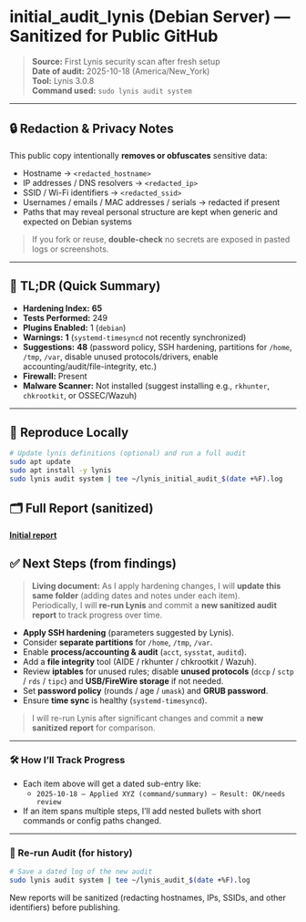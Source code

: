 # initial_audit_lynis (Debian Server) — **Sanitized for Public GitHub**

> **Source:** First Lynis security scan after fresh setup  
> **Date of audit:** 2025-10-18 (America/New_York)  
> **Tool:** Lynis 3.0.8  
> **Command used:** `sudo lynis audit system`

---

## 🔒 Redaction & Privacy Notes

This public copy intentionally **removes or obfuscates** sensitive data:

- Hostname → `<redacted_hostname>`
- IP addresses / DNS resolvers → `<redacted_ip>`
- SSID / Wi-Fi identifiers → `<redacted_ssid>`
- Usernames / emails / MAC addresses / serials → redacted if present
- Paths that may reveal personal structure are kept when generic and expected on Debian systems

> If you fork or reuse, **double-check** no secrets are exposed in pasted logs or screenshots.

---

## 🧾 TL;DR (Quick Summary)

- **Hardening Index:** **65**
- **Tests Performed:** 249
- **Plugins Enabled:** 1 (`debian`)
- **Warnings:** **1** (`systemd-timesyncd` not recently synchronized)
- **Suggestions:** **48** (password policy, SSH hardening, partitions for `/home`, `/tmp`, `/var`, disable unused protocols/drivers, enable accounting/audit/file-integrity, etc.)
- **Firewall:** Present
- **Malware Scanner:** Not installed (suggest installing e.g., `rkhunter`, `chkrootkit`, or OSSEC/Wazuh)

---

## 📌 Reproduce Locally

```bash
# Update lynis definitions (optional) and run a full audit
sudo apt update
sudo apt install -y lynis
sudo lynis audit system | tee ~/lynis_initial_audit_$(date +%F).log
```

## 🗂️ Full Report (sanitized)

[**Initial report**](initial_audit_lynis.txt)

## ✅ Next Steps (from findings)

> **Living document:** As I apply hardening changes, I will **update this same folder** (adding dates and notes under each item).  
> Periodically, I will **re-run Lynis** and commit a **new sanitized audit report** to track progress over time.

- **Apply SSH hardening** (parameters suggested by Lynis).
- Consider **separate partitions** for `/home`, `/tmp`, `/var`.
- Enable **process/accounting & audit** (`acct`, `sysstat`, `auditd`).
- Add a **file integrity** tool (AIDE / rkhunter / chkrootkit / Wazuh).
- Review **iptables** for unused rules; disable **unused protocols** (`dccp` / `sctp` / `rds` / `tipc`) and **USB/FireWire storage** if not needed.
- Set **password policy** (rounds / age / `umask`) and **GRUB password**.
- Ensure **time sync** is healthy (`systemd-timesyncd`).

> I will re-run Lynis after significant changes and commit a **new sanitized report** for comparison.

---

### 🛠️ How I’ll Track Progress

- Each item above will get a dated sub-entry like:
  - `2025-10-18 — Applied XYZ (command/summary) — Result: OK/needs review`
- If an item spans multiple steps, I’ll add nested bullets with short commands or config paths changed.

---

### 🔁 Re-run Audit (for history)

```bash
# Save a dated log of the new audit
sudo lynis audit system | tee ~/lynis_audit_$(date +%F).log
```

New reports will be sanitized (redacting hostnames, IPs, SSIDs, and other identifiers) before publishing.
